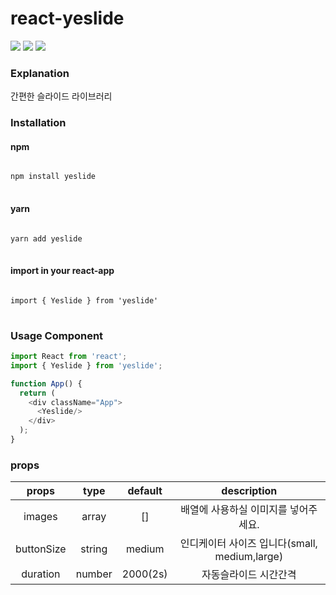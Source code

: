 # react-yeslide
<img src="https://img.shields.io/badge/Typescript-3178C6?style=flat&logo=typescript&logoColor=white"/> <img src="https://img.shields.io/badge/React-61DAFB?style=flat&logo=React&logoColor=white"/> <img src="https://img.shields.io/badge/Sass-CC6699?style=flat&logo=Sass&logoColor=white"/>
### Explanation
간편한 슬라이드 라이브러리

### Installation

#### npm
<pre>
<code>
npm install yeslide
</code>
</pre>

#### yarn
<pre>
<code>
yarn add yeslide
</code>
</pre>

#### import in your react-app
<pre>
<code>
import { Yeslide } from 'yeslide'
</code>
</pre>

### Usage Component
```javascript
import React from 'react';
import { Yeslide } from 'yeslide';

function App() {
  return (
    <div className="App">
      <Yeslide/>
    </div>
  );
}
```

### props
|props|type|default|description|
|:------:|:----:|:----:|:----:|
| images | array | [] | 배열에 사용하실 이미지를 넣어주세요.|
| buttonSize | string | medium |인디케이터 사이즈 입니다(small, medium,large) |
| duration | number | 2000(2s) | 자동슬라이드 시간간격 |
